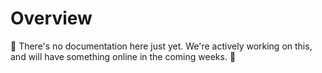 # Overview <Badge text="Coming Soon!" type="warn"/>

:construction: There's no documentation here just yet. We're actively working on this, and will have something online in the coming weeks. :construction: 